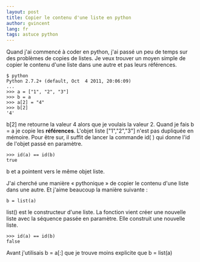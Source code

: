```yaml
---
layout: post
title: Copier le contenu d'une liste en python
author: gvincent
lang: fr
tags: astuce python
---
```


Quand j'ai commencé à coder en python, j'ai passé un peu de temps sur des problèmes de copies de listes.
Je veux trouver un moyen simple de copier le contenu d'une liste dans une autre et pas leurs références.



```console
$ python
Python 2.7.2+ (default, Oct  4 2011, 20:06:09)
...
>>> a = ["1", "2", "3"]
>>> b = a
>>> a[2] = "4"
>>> b[2]
'4'
```


b\[2] me retourne la valeur 4 alors que je voulais la valeur 2. Quand je fais b = a je copie les **références**.
L'objet liste \["1","2","3"] n'est pas dupliquée en mémoire.
Pour être sur, il suffit de lancer la commande id( ) qui donne l'id de l'objet passé en paramètre.


```console
>>> id(a) == id(b)
true
```


b et a pointent vers le même objet liste.

J'ai cherché une manière « pythonique » de copier le contenu d'une liste dans une autre.
Et j'aime beaucoup la manière suivante :


```console
b = list(a)
```


list() est le constructeur d'une liste. La fonction vient créer une nouvelle liste avec la séquence passée en paramètre. Elle construit une nouvelle liste.


```console
>>> id(a) == id(b)
false
```


Avant j'utilisais b = a\[:] que je trouve moins explicite que b = list(a)


